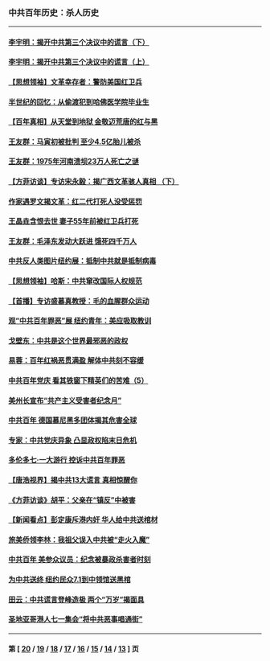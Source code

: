 ### 中共百年历史：杀人历史
---
#### [李宇明：揭开中共第三个决议中的谎言（下）](../../pages/nf1176106/n13389389.md?12050430) 
#### [李宇明：揭开中共第三个决议中的谎言（上）](../../pages/nf1176106/n13388697.md?12050430) 
#### [【思想领袖】文革幸存者：警防美国红卫兵](../../pages/nf1176106/n13339289.md?12050430) 
#### [半世纪的回忆：从偷渡犯到哈佛医学院毕业生](../../pages/nf1176106/n13345328.md?12050430) 
#### [【百年真相】从天堂到地狱 金敬迈荒唐的红与黑](../../pages/nf1176106/n13336995.md?12050430) 
#### [王友群：马寅初被批判 至少4.5亿胎儿被杀](../../pages/nf1176106/n13260313.md?12050430) 
#### [王友群：1975年河南溃坝23万人死亡之谜](../../pages/nf1176106/n13231576.md?12050430) 
#### [【方菲访谈】专访宋永毅：揭广西文革骇人真相 （下）](../../pages/nf1176106/n13209074.md?12050430) 
#### [作家遇罗文揭文革：红二代打死人没受惩罚](../../pages/nf1176106/n13205254.md?12050430) 
#### [王晶垚含恨去世 妻子55年前被红卫兵打死](../../pages/nf1176106/n13203590.md?12050430) 
#### [王友群：毛泽东发动大跃进 饿死四千万人](../../pages/nf1176106/n13177158.md?12050430) 
#### [中共反人类图片纽约展：抵制中共就是抵制病毒](../../pages/nf1176106/n13115371.md?12050430) 
#### [【思想领袖】哈斯：中共窜改国际人权规范](../../pages/nf1176106/n13053647.md?12050430) 
#### [【首播】专访盛慕真教授：毛的血腥群众运动](../../pages/nf1176106/n13091782.md?12050430) 
#### [观“中共百年罪恶”展 纽约青年：美应吸取教训](../../pages/nf1176106/n13085246.md?12050430) 
#### [戈壁东：中共是这个世界最邪恶的政权](../../pages/nf1176106/n13085641.md?12050430) 
#### [易蓉：百年红祸恶贯满盈 解体中共刻不容缓](../../pages/nf1176106/n13084455.md?12050430) 
#### [中共百年党庆 看其铁窗下精英们的苦难（5）](../../pages/nf1176106/n13076766.md?12050430) 
#### [美州长宣布“共产主义受害者纪念月”](../../pages/nf1176106/n13074024.md?12050430) 
#### [中共百年 德国慕尼黑多团体揭其危害全球](../../pages/nf1176106/n13068873.md?12050430) 
#### [专家：中共党庆异象 凸显政权陷末日危机](../../pages/nf1176106/n13067084.md?12050430) 
#### [多伦多七·一大游行 控诉中共百年罪恶](../../pages/nf1176106/n13062043.md?12050430) 
#### [【唐浩视界】揭中共13大谎言 真相惊醒你](../../pages/nf1176106/n13065208.md?12050430) 
#### [《方菲访谈》胡平：父亲在“镇反”中被害](../../pages/nf1176106/n13064114.md?12050430) 
#### [【新闻看点】彭定康斥港内奸 华人给中共送棺材](../../pages/nf1176106/n13064230.md?12050430) 
#### [旅美侨领李林：我祖父误入中共被“走火入魔”](../../pages/nf1176106/n13062777.md?12050430) 
#### [中共百年 美参众议员：纪念被暴政杀害者时刻](../../pages/nf1176106/n13063735.md?12050430) 
#### [为中共送终 纽约民众7.1到中领馆送黑棺](../../pages/nf1176106/n13062573.md?12050430) 
#### [田云：中共谎言登峰造极 两个“万岁”揭面具](../../pages/nf1176106/n13062013.md?12050430) 
#### [圣地亚哥港人七一集会“将中共恶事唱通街”](../../pages/nf1176106/n13062681.md?12050430) 

---
#### 第 [ [20](./20.md?12050430) / [19](./19.md?12050430) / [18](./18.md?12050430) / [17](./17.md?12050430) / [16](./16.md?12050430) / [15](./15.md?12050430) / [14](./14.md?12050430) / [13](./13.md?12050430) ] 页
